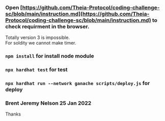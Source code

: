 ### Open [https://github.com/Theia-Protocol/coding-challenge-sc/blob/main/instruction.md](https://github.com/Theia-Protocol/coding-challenge-sc/blob/main/instruction.md) to check requirment in the browser.

Totally version 3 is impossible.\
For soldity we cannot make timer.
### `npm install` for install node module

### `npx hardhat test` for test

### `npx hardhat run --network ganache scripts/deploy.js` for deploy

### Brent Jeremy Nelson 25 Jan 2022
Thanks

